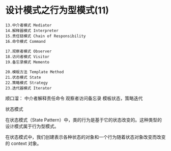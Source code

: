 # 设计模式之行为型模式(11)
	
	13.中介者模式 Mediator
	14.解释器模式 Interpreter
	15.责任链模式 Chain of Responsibility
	16.命令模式 Command
	
	17.观察者模式 Observer
	18.访问者模式 Visitor
	19.备忘录模式 Memento
	
	20.模板方法 Template Method
	21.状态模式 State
	22.策略模式 Strategy
	23.迭代器模式 Iterator
	
顺口溜：
	中介者解释责任命令
	观察者访问备忘录
	模板状态，策略迭代

	


状态模式

在状态模式（State Pattern）中，类的行为是基于它的状态改变的。这种类型的设计模式属于行为型模式。

在状态模式中，我们创建表示各种状态的对象和一个行为随着状态对象改变而改变的 context 对象。






